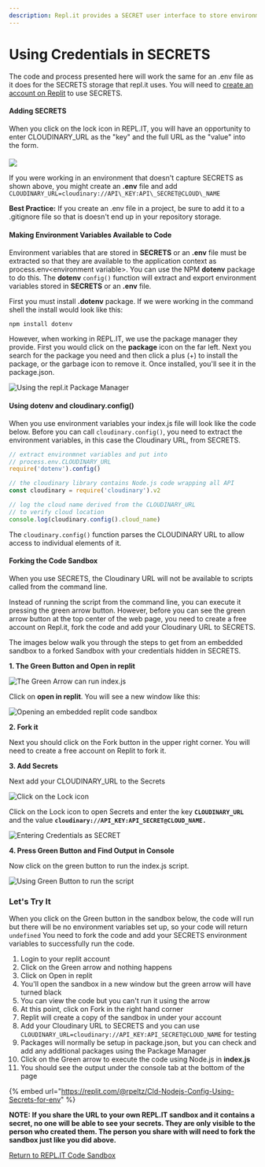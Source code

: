 ```yaml
---
description: Repl.it provides a SECRET user interface to store environment variables.
---
```


# Using Credentials in SECRETS

The code and process presented here will work the same for an .env file as it does for the SECRETS storage that repl.it uses. You will need to [create an account on Replit](https://replit.com/signup) to use SECRETS.

#### Adding SECRETS

When you click on the lock icon in REPL.IT, you will have an opportunity to enter CLOUDINARY\_URL as the "key" and the full URL as the "value" into the form. 

#### 

![](../../.gitbook/assets/secrets.jpg)



If you were working in an environment that doesn't capture SECRETS as shown above, you might create an **.env** file and add `CLOUDINARY_URL=cloudinary://API\_KEY:API\_SECRET@CLOUD\_NAME`

**Best Practice:** If you create an .env file in a project, be sure to add it to a .gitignore file so that is doesn't end up in your repository storage.

####  **Making Environment Variables Available to Code**

Environment variables that are stored in **SECRETS** or an **.env** file must be extracted so that they are available to the application context as process.env&lt;environment variable&gt;.  You can use the NPM **dotenv** package to do this.  The **dotenv** `config()` function will extract and export  environment variables stored in **SECRETS** or an **.env** file.

First you must install **.dotenv** package.  If we were working in the command shell the install would look like this:

```bash
npm install dotenv
```

  
However, when working in REPL.IT, we use the package manager they provide. First you would click on the **package** icon on the far left. Next you search for the package you need and then click a plus \(+\) to install the package, or the garbage icon to remove it.  Once installed, you'll see it in the package.json.

![Using the repl.it Package Manager](../../.gitbook/assets/install-packages.jpg)

####  Using dotenv and cloudinary.config\(\)

When you use environment variables your index.js file will look like the code below.  Before you can call `cloudinary.config()`, you need to extract the environment variables, in this case the Cloudinary URL, from SECRETS.

```javascript
// extract environmnet variables and put into 
// process.env.CLOUDINARY_URL
require('dotenv').config()

// the cloudinary library contains Node.js code wrapping all API
const cloudinary = require('cloudinary').v2

// log the cloud name derived from the CLOUDINARY_URL 
// to verify cloud location
console.log(cloudinary.config().cloud_name)
```

  
The `cloudinary.config()` function parses the CLOUDINARY URL to allow access to individual elements of it.

#### Forking the Code Sandbox

  
When you use SECRETS, the Cloudinary URL will not be available to scripts called from the command line.

Instead of running the script from the command line, you can execute it  pressing the green arrow button.  However, before you can see the green arrow button at the top center of the web page, you need to create a free account on Repl.it, fork the code and add your Cloudinary URL to SECRETS.  

The images below walk you through the steps to get from an embedded sandbox to a forked Sandbox with your credentials hidden in SECRETS.

  
**1. The Green Button and Open in replit**

![The Green Arrow can run index.js](../../.gitbook/assets/green-arrow.jpg)

Click on **open in replit**.  You will see a new window like this:

![Opening an embedded replit code sandbox](../../.gitbook/assets/2021-09-10_17-11-29.png)

**2. Fork it**

Next you should click on the Fork button in the upper right corner. You will need to create a free account on Replit to fork it.

**3. Add Secrets**

Next add your CLOUDINARY\_URL to the Secrets

![Click on the Lock icon](../../.gitbook/assets/secrets-forked.jpg)

Click on the Lock icon to open Secrets and enter the key **`CLOUDINARY_URL`** and the value **`cloudinary://API_KEY:API_SECRET@CLOUD_NAME.`**

![Entering Credentials as SECRET](../../.gitbook/assets/secret-value.jpg)

**4. Press Green Button and Find Output in Console**

Now click on the green button to run the index.js script.

![Using Green Button to run the script](../../.gitbook/assets/cloud_name.jpg)

### Let's Try It

When you click on the Green button in the sandbox below, the code will run but there will be no environment variables set up, so your code will return `undefined` You need to fork the code and add your SECRETS environment variables to successfully run the code.

1. Login to your replit account
2. Click on the Green arrow and nothing happens
3. Click on Open in replit
4. You'll open the sandbox in a new window but the green arrow will have turned black
5. You can view the code but you can't run it using the arrow
6. At this point, click on Fork in the right hand corner
7. Replit will create a copy of the sandbox in under your account
8. Add your Cloudinary URL to SECRETS and you can use `CLOUDINARY_URL=cloudinary://API_KEY:API_SECRET@CLOUD_NAME` for testing
9. Packages will normally be setup in package.json, but you can check and add any additional packages using the Package Manager
10. Click on the Green arrow to execute the code  using Node.js in **index.js**
11. You should see the output under the console tab at the bottom of the page

{% embed url="https://replit.com/@rpeltz/Cld-Nodejs-Config-Using-Secrets-for-env" %}

**NOTE: If you share the URL to your own REPL.IT sandbox and it contains a secret, no one will be able to see your secrets. They are only visible to the person who created them. The person you share with will need to fork the sandbox just like you did above.** 

[Return to REPL.IT Code Sandbox](./)

